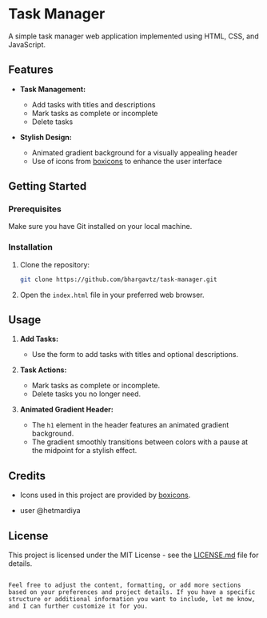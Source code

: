
# Task Manager

A simple task manager web application implemented using HTML, CSS, and JavaScript.

## Features

- **Task Management:**
  - Add tasks with titles and descriptions
  - Mark tasks as complete or incomplete
  - Delete tasks

- **Stylish Design:**
  - Animated gradient background for a visually appealing header
  - Use of icons from [boxicons](https://boxicons.com) to enhance the user interface

## Getting Started

### Prerequisites

Make sure you have Git installed on your local machine.

### Installation

1. Clone the repository:

   ```bash
   git clone https://github.com/bhargavtz/task-manager.git
   ```

2. Open the `index.html` file in your preferred web browser.

## Usage

1. **Add Tasks:**
   - Use the form to add tasks with titles and optional descriptions.

2. **Task Actions:**
   - Mark tasks as complete or incomplete.
   - Delete tasks you no longer need.

3. **Animated Gradient Header:**
   - The `h1` element in the header features an animated gradient background.
   - The gradient smoothly transitions between colors with a pause at the midpoint for a stylish effect.

## Credits

- Icons used in this project are provided by [boxicons](https://boxicons.com).

- user @hetmardiya

## License

This project is licensed under the MIT License - see the [LICENSE.md](LICENSE.md) file for details.
```

Feel free to adjust the content, formatting, or add more sections based on your preferences and project details. If you have a specific structure or additional information you want to include, let me know, and I can further customize it for you.
